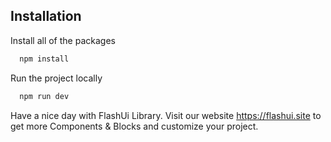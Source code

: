 
## Installation

Install all of the packages

```bash
  npm install
```

Run the project locally

```bash
  npm run dev
```
    
Have a nice day with FlashUi Library. Visit our website https://flashui.site to get more Components & Blocks and customize your project.
